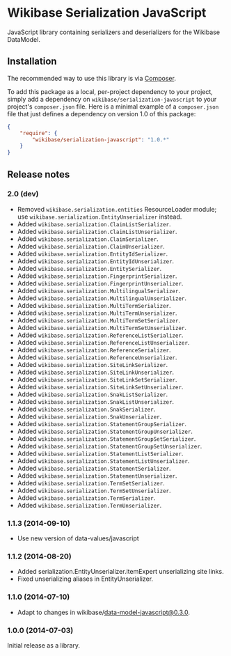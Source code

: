 # Wikibase Serialization JavaScript

JavaScript library containing serializers and deserializers for the Wikibase DataModel.

## Installation

The recommended way to use this library is via [Composer](http://getcomposer.org/).

To add this package as a local, per-project dependency to your project, simply add a
dependency on `wikibase/serialization-javascript` to your project's `composer.json` file.
Here is a minimal example of a `composer.json` file that just defines a dependency on
version 1.0 of this package:

```json
{
	"require": {
		"wikibase/serialization-javascript": "1.0.*"
	}
}
```

## Release notes

### 2.0 (dev)

* Removed <code>wikibase.serialization.entities</code> ResourceLoader module; use <code>wikibase.serialization.EntityUnserializer</code> instead.
* Added <code>wikibase.serialization.ClaimListSerializer</code>.
* Added <code>wikibase.serialization.ClaimListUnserializer</code>.
* Added <code>wikibase.serialization.ClaimSerializer</code>.
* Added <code>wikibase.serialization.ClaimUnserializer</code>.
* Added <code>wikibase.serialization.EntityIdSerializer</code>.
* Added <code>wikibase.serialization.EntityIdUnserializer</code>.
* Added <code>wikibase.serialization.EntitySerializer</code>.
* Added <code>wikibase.serialization.FingerprintSerializer</code>.
* Added <code>wikibase.serialization.FingerprintUnserializer</code>.
* Added <code>wikibase.serialization.MultilingualSerializer</code>.
* Added <code>wikibase.serialization.MultilingualUnserializer</code>.
* Added <code>wikibase.serialization.MultiTermSerializer</code>.
* Added <code>wikibase.serialization.MultiTermUnserializer</code>.
* Added <code>wikibase.serialization.MultiTermSetSerializer</code>.
* Added <code>wikibase.serialization.MultiTermSetUnserializer</code>.
* Added <code>wikibase.serialization.ReferenceListSerializer</code>.
* Added <code>wikibase.serialization.ReferenceListUnserializer</code>.
* Added <code>wikibase.serialization.ReferenceSerializer</code>.
* Added <code>wikibase.serialization.ReferenceUnserializer</code>.
* Added <code>wikibase.serialization.SiteLinkSerializer</code>.
* Added <code>wikibase.serialization.SiteLinkUnserializer</code>.
* Added <code>wikibase.serialization.SiteLinkSetSerializer</code>.
* Added <code>wikibase.serialization.SiteLinkSetUnserializer</code>.
* Added <code>wikibase.serialization.SnakListSerializer</code>.
* Added <code>wikibase.serialization.SnakListUnserializer</code>.
* Added <code>wikibase.serialization.SnakSerializer</code>.
* Added <code>wikibase.serialization.SnakUnserializer</code>.
* Added <code>wikibase.serialization.StatementGroupSerializer</code>.
* Added <code>wikibase.serialization.StatementGroupUnserializer</code>.
* Added <code>wikibase.serialization.StatementGroupSetSerializer</code>.
* Added <code>wikibase.serialization.StatementGroupSetUnserializer</code>.
* Added <code>wikibase.serialization.StatementListSerializer</code>.
* Added <code>wikibase.serialization.StatementListUnserializer</code>.
* Added <code>wikibase.serialization.StatementSerializer</code>.
* Added <code>wikibase.serialization.StatementUnserializer</code>.
* Added <code>wikibase.serialization.TermSetSerializer</code>.
* Added <code>wikibase.serialization.TermSetUnserializer</code>.
* Added <code>wikibase.serialization.TermSerializer</code>.
* Added <code>wikibase.serialization.TermUnserializer</code>.

### 1.1.3 (2014-09-10)

* Use new version of data-values/javascript

### 1.1.2 (2014-08-20)

* Added serialization.EntityUnserializer.itemExpert unserializing site links.
* Fixed unserializing aliases in EntityUnserializer.

### 1.1.0 (2014-07-10)

* Adapt to changes in wikibase/data-model-javascript@0.3.0.

### 1.0.0 (2014-07-03)

Initial release as a library.
